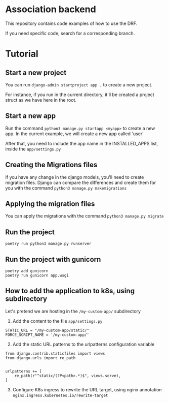 # Association backend

This repository contains code examples of how to use the DRF.

If you need specific code, search for a corresponding branch.

# Tutorial

## Start a new project

You can run `django-admin startproject app .` to create a new project.

For instance, if you run in the current directory, it'll be created a project struct as we have here in the root.

## Start a new app

Run the command `python3 manage.py startapp <myapp>` to create a new app. In the current example, we will create a new app called 'user'

After that, you need to include the app name in the INSTALLED_APPS list, inside the `app/settings.py`

## Creating the Migrations files

If you have any change in the django models, you'll need to create migration files. Django can compare the differences and create them for you with the command `python3 manage.py makemigrations`

## Applying the migration files

You can apply the migrations with the command `python3 manage.py migrate`

## Run the project

`poetry run python3 manage.py runserver`

## Run the project with gunicorn

```
poetry add gunicorn
poetry run gunicorn app.wsgi
```

## How to add the application to k8s, using subdirectory

Let's pretend we are hosting in the `/my-custom-app/` subdirectory

1. Add the content to the file `app/settings.py`

```
STATIC_URL = "/my-custom-app/static/"
FORCE_SCRIPT_NAME = '/my-custom-app/'
```

2. Add the static URL patterns to the urlpatterns configuration variable

```
from django.contrib.staticfiles import views
from django.urls import re_path


urlpatterns += [
    re_path(r"^static/(?P<path>.*)$", views.serve),
]
```

3. Configure K8s ingress to rewrite the URL target, using nginx annotation `nginx.ingress.kubernetes.io/rewrite-target`